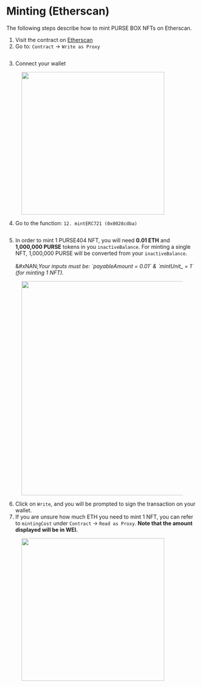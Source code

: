# Minting (Etherscan)

The following steps describe how to mint PURSE BOX NFTs on Etherscan.

1. Visit the contract on [Etherscan](https://etherscan.io/address/0x95987b0cdC7F65d989A30B3B7132a38388c548Eb)
2. Go to: `Contract` -> `Write as Proxy`

<figure><img src="https://lh7-us.googleusercontent.com/v72X-luSujh7CI7wvZR9SiozMDnUVPt8N7mfqV9IIcYhD_b8Db8xS2nXKEGaVIbTixKdBm_zgbBryUeusxSL8Bm295e2dJcCVWbiVziIPHT_RbBQupLA__bx1dE1prQKXQh3aWNuXBsrF6vG6YsM-QQ" alt=""><figcaption></figcaption></figure>

3. Connect your wallet

<figure><img src="https://lh7-us.googleusercontent.com/5zHr4M4hbHudFQqESKzIF4qDNx_JKMyN3ekywQXKc-QaGI_fXWXf2w2LgeTmJl-GyJ9g9UPtfVnHsfNV87SYNmPpo-iHQFhBnnTX7AMLjsZ86xx1Na9aYaeZqcw7g3xtrcwrDqBrVO0FSfyhkJVQwIw" alt="" width="375"><figcaption></figcaption></figure>

4. Go to the function: `12. mintERC721 (0x0028cdba)`

<figure><img src="https://lh7-us.googleusercontent.com/2timb5YIMes5K0Du6MdsDE1Ljuvn3XcUt2iyQ3yJ9PE2iXH1vKosNqN3dBHU6Lwf_OhnTSU0eQ_1TpFrEcQNm1WLd-anjDTf1w7wV0OfWmrfFnoTdvg5LgzXXLBKIt3PCv4ifww0CAUjYQhBVctAFiA" alt=""><figcaption></figcaption></figure>

5. In order to mint 1 PURSE404 NFT, you will need **0.01 ETH** and **1,000,000 PURSE** tokens in you `inactiveBalance`. For minting a single NFT, 1,000,000 PURSE will be converted from your `inactiveBalance`.\
   \
   &#xNAN;_&#x59;our inputs must be: \`payableAmount = 0.01\` & \`mintUnit\_ = 1\` (for minting 1 NFT)._

<figure><img src="https://lh7-us.googleusercontent.com/oG6-Kvi9SBX-OPttCB-gKSzwTGO2p8R7J91gYiwNLXuM37VTvNHDaZvdA9n7jAvP0OwqWqe6orwDPklv0X-cNQOo1tCZyIGjdO4h37SbzRbtCo-kQ_SlEft7U0Wkb9nPGny2w6b5NgzwggxfQq6WLLk" alt="" width="563"><figcaption></figcaption></figure>

6. Click on `Write`, and you will be prompted to sign the transaction on your wallet.
7. If you are unsure how much ETH you need to mint 1 NFT, you can refer to `mintingCost` under `Contract` -> `Read as Proxy`. **Note that the amount displayed will be in WEI.**

<figure><img src="https://lh7-us.googleusercontent.com/02vUEx4ucttt2JvSRaIi7GnkY2vy7X7TTViFuGByASf_RdOuYBmW0C00wLvQdhdAwDoLRTiTW8NyCzR5JepSkye1VIqqPu4-SuO7Fa5pSkJxos958XBqeqKUL5geglQ61FRrWPp5yzvo3HWYEjXktwk" alt="" width="375"><figcaption></figcaption></figure>

